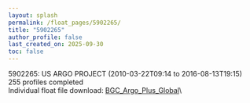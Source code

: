 ```yaml
---
layout: splash
permalink: /float_pages/5902265/
title: "5902265"
author_profile: false
last_created_on: 2025-09-30
toc: false
---
```

 
5902265: US ARGO PROJECT (2010-03-22T09:14 to 2016-08-13T19:15)\
255 profiles completed\
Individual float file download: [BGC_Argo_Plus_Global](https://ftp.soest.hawaii.edu/bgc_argo_plus/Individual_Floats/outliers_removed/5902265_Sprof_processed.nc)\

